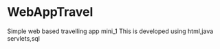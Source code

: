# WebAppTravel
Simple web based travelling app mini_1
This is developed using html,java servlets,sql
